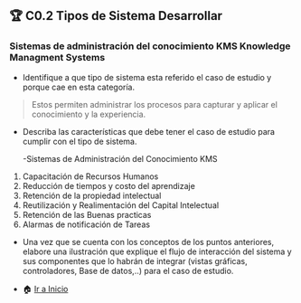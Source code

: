 ## :trophy: C0.2 Tipos de Sistema Desarrollar ##  
### Sistemas de administración del conocimiento KMS Knowledge Managment Systems ###
- Identifique a que tipo de sistema esta referido el caso de estudio y porque cae
en esta categoría.
> Estos permiten administrar los procesos para capturar y aplicar el conocimiento y la experiencia.

- Describa las características que debe tener el caso de estudio para cumplir con
el tipo de sistema.

  -Sistemas de Administración del Conocimiento KMS
1. Capacitación de Recursos Humanos
2. Reducción de  tiempos y  costo del aprendizaje
3. Retención de la propiedad intelectual
4. Reutilización y Realimentación  del  Capital  Intelectual
5. Retención de las Buenas practicas
6. Alarmas de notificación  de Tareas

- Una vez que se cuenta con los conceptos de los puntos anteriores, elabore una
ilustración que explique el flujo de interacción del sistema y sus componentes
que lo habrán de integrar (vistas gráficas, controladores, Base de datos,..) para
el caso de estudio.





- :house: [Ir a Inicio](https://github.com/Merari-Cortes/AnalisisAvanzados)


